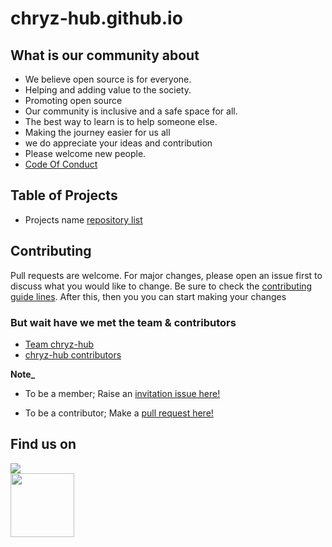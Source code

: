 # chryz-hub.github.io

## What is our community about
- We believe open source is for everyone.
- Helping and adding value to the society.
- Promoting open source
- Our community is inclusive and a safe space for all.
- The best way to learn is to help someone else.
- Making the journey easier for us all
- we do appreciate your ideas and contribution
- Please welcome new people.
- [Code Of Conduct](https://github.com/chryz-hub/py-newbies-project/blob/main/CODE_OF_CONDUCT.md)


## Table of Projects
- Projects name [repository list](https://github.com/chryz-hub)

## Contributing
Pull requests are welcome. For major changes, please open an issue first to discuss what you would like to change. Be sure to check the [contributing guide lines](CONTRIBUTING.md). After this, then you you can start making your changes

### But wait have we met the team & contributors
* [Team chryz-hub](https://github.com/chryz-hub/chryz-hub.github.io/blob/develop/chryz-hub-team.md)
* [chryz-hub contributors](https://github.com/chryz-hub/chryz-hub.github.io/blob/develop/CONTRIBUTORS.md)

**Note_**
* To be a member; Raise an [invitation issue here!](https://github.com/chryzhub/chryzhub.github.io/issues/newassignees=&labels=invite+me+to+the+organisation&template=invitation.md&title=Please+invite+me+to+the+GitHub+Community+Organization)

* To be a contributor; Make a [pull request here!](https://github.com/chryz-hub/opensource-4-everyone/blob/master/My-PR-Contribution-Practice.md)


## Find us on
<a href="https://discord.gg/c6RhGwcP5b"><img src="https://img.shields.io/badge/Discord-7289DA?style=for-the-badge&logo=discord&logoColor=white"><br>
<a href="https://github.com/chryz-hub"><img src="https://img.shields.io/badge/GitHub-100000?style=for-the-badge&logo=github&logoColor=white" width="102px"></a><br>
